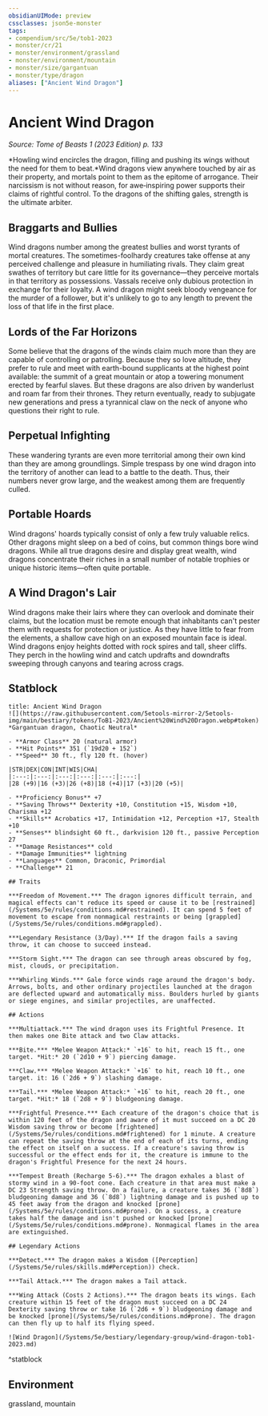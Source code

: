 ```yaml
---
obsidianUIMode: preview
cssclasses: json5e-monster
tags:
- compendium/src/5e/tob1-2023
- monster/cr/21
- monster/environment/grassland
- monster/environment/mountain
- monster/size/gargantuan
- monster/type/dragon
aliases: ["Ancient Wind Dragon"]
---
```

# Ancient Wind Dragon
*Source: Tome of Beasts 1 (2023 Edition) p. 133*  

*Howling wind encircles the dragon, filling and pushing its wings without the need for them to beat.*Wind dragons view anywhere touched by air as their property, and mortals point to them as the epitome of arrogance. Their narcissism is not without reason, for awe‑inspiring power supports their claims of rightful control. To the dragons of the shifting gales, strength is the ultimate arbiter.

## Braggarts and Bullies

Wind dragons number among the greatest bullies and worst tyrants of mortal creatures. The sometimes-foolhardy creatures take offense at any perceived challenge and pleasure in humiliating rivals. They claim great swathes of territory but care little for its governance—they perceive mortals in that territory as possessions. Vassals receive only dubious protection in exchange for their loyalty. A wind dragon might seek bloody vengeance for the murder of a follower, but it's unlikely to go to any length to prevent the loss of that life in the first place.

## Lords of the Far Horizons

Some believe that the dragons of the winds claim much more than they are capable of controlling or patrolling. Because they so love altitude, they prefer to rule and meet with earth-bound supplicants at the highest point available: the summit of a great mountain or atop a towering monument erected by fearful slaves. But these dragons are also driven by wanderlust and roam far from their thrones. They return eventually, ready to subjugate new generations and press a tyrannical claw on the neck of anyone who questions their right to rule.

## Perpetual Infighting

These wandering tyrants are even more territorial among their own kind than they are among groundlings. Simple trespass by one wind dragon into the territory of another can lead to a battle to the death. Thus, their numbers never grow large, and the weakest among them are frequently culled.

## Portable Hoards

Wind dragons' hoards typically consist of only a few truly valuable relics. Other dragons might sleep on a bed of coins, but common things bore wind dragons. While all true dragons desire and display great wealth, wind dragons concentrate their riches in a small number of notable trophies or unique historic items—often quite portable.

## A Wind Dragon's Lair

Wind dragons make their lairs where they can overlook and dominate their claims, but the location must be remote enough that inhabitants can't pester them with requests for protection or justice. As they have little to fear from the elements, a shallow cave high on an exposed mountain face is ideal. Wind dragons enjoy heights dotted with rock spires and tall, sheer cliffs. They perch in the howling wind and catch updrafts and downdrafts sweeping through canyons and tearing across crags.

## Statblock

```ad-statblock
title: Ancient Wind Dragon
![](https://raw.githubusercontent.com/5etools-mirror-2/5etools-img/main/bestiary/tokens/ToB1-2023/Ancient%20Wind%20Dragon.webp#token)
*Gargantuan dragon, Chaotic Neutral*

- **Armor Class** 20 (natural armor)
- **Hit Points** 351 (`19d20 + 152`)
- **Speed** 30 ft., fly 120 ft. (hover)

|STR|DEX|CON|INT|WIS|CHA|
|:---:|:---:|:---:|:---:|:---:|:---:|
|28 (+9)|16 (+3)|26 (+8)|18 (+4)|17 (+3)|20 (+5)|

- **Proficiency Bonus** +7
- **Saving Throws** Dexterity +10, Constitution +15, Wisdom +10, Charisma +12
- **Skills** Acrobatics +17, Intimidation +12, Perception +17, Stealth +10
- **Senses** blindsight 60 ft., darkvision 120 ft., passive Perception 27
- **Damage Resistances** cold
- **Damage Immunities** lightning
- **Languages** Common, Draconic, Primordial
- **Challenge** 21

## Traits

***Freedom of Movement.*** The dragon ignores difficult terrain, and magical effects can't reduce its speed or cause it to be [restrained](/Systems/5e/rules/conditions.md#restrained). It can spend 5 feet of movement to escape from nonmagical restraints or being [grappled](/Systems/5e/rules/conditions.md#grappled).

***Legendary Resistance (3/Day).*** If the dragon fails a saving throw, it can choose to succeed instead.

***Storm Sight.*** The dragon can see through areas obscured by fog, mist, clouds, or precipitation.

***Whirling Winds.*** Gale force winds rage around the dragon's body. Arrows, bolts, and other ordinary projectiles launched at the dragon are deflected upward and automatically miss. Boulders hurled by giants or siege engines, and similar projectiles, are unaffected.

## Actions

***Multiattack.*** The wind dragon uses its Frightful Presence. It then makes one Bite attack and two Claw attacks.

***Bite.*** *Melee Weapon Attack:* `+16` to hit, reach 15 ft., one target. *Hit:* 20 (`2d10 + 9`) piercing damage.

***Claw.*** *Melee Weapon Attack:* `+16` to hit, reach 10 ft., one target. it: 16 (`2d6 + 9`) slashing damage.

***Tail.*** *Melee Weapon Attack:* `+16` to hit, reach 20 ft., one target. *Hit:* 18 (`2d8 + 9`) bludgeoning damage.

***Frightful Presence.*** Each creature of the dragon's choice that is within 120 feet of the dragon and aware of it must succeed on a DC 20 Wisdom saving throw or become [frightened](/Systems/5e/rules/conditions.md#frightened) for 1 minute. A creature can repeat the saving throw at the end of each of its turns, ending the effect on itself on a success. If a creature's saving throw is successful or the effect ends for it, the creature is immune to the dragon's Frightful Presence for the next 24 hours.

***Tempest Breath (Recharge 5-6).*** The dragon exhales a blast of stormy wind in a 90-foot cone. Each creature in that area must make a DC 23 Strength saving throw. On a failure, a creature takes 36 (`8d8`) bludgeoning damage and 36 (`8d8`) lightning damage and is pushed up to 45 feet away from the dragon and knocked [prone](/Systems/5e/rules/conditions.md#prone). On a success, a creature takes half the damage and isn't pushed or knocked [prone](/Systems/5e/rules/conditions.md#prone). Nonmagical flames in the area are extinguished.

## Legendary Actions

***Detect.*** The dragon makes a Wisdom ([Perception](/Systems/5e/rules/skills.md#Perception)) check.

***Tail Attack.*** The dragon makes a Tail attack.

***Wing Attack (Costs 2 Actions).*** The dragon beats its wings. Each creature within 15 feet of the dragon must succeed on a DC 24 Dexterity saving throw or take 16 (`2d6 + 9`) bludgeoning damage and be knocked [prone](/Systems/5e/rules/conditions.md#prone). The dragon can then fly up to half its flying speed.

![Wind Dragon](/Systems/5e/bestiary/legendary-group/wind-dragon-tob1-2023.md)
```
^statblock

## Environment

grassland, mountain